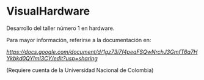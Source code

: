# VisualHardware
Desarrollo del taller número 1 en hardware.

Para mayor información, referirse a la documentación en:

_https://docs.google.com/document/d/1gz73i7f4peaFSQwNrchJ3GmfT6a7HYkbkd0QYImI3CY/edit?usp=sharing_

(Requiere cuenta de la Universidad Nacional de Colombia)


